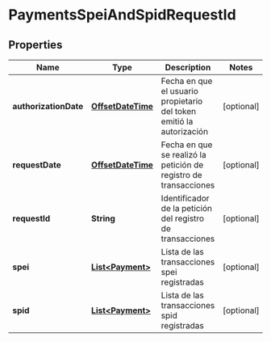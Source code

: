 # PaymentsSpeiAndSpidRequestId

## Properties
Name | Type | Description | Notes
------------ | ------------- | ------------- | -------------
**authorizationDate** | [**OffsetDateTime**](OffsetDateTime.md) | Fecha en que el usuario propietario del token emitió la autorización |  [optional]
**requestDate** | [**OffsetDateTime**](OffsetDateTime.md) | Fecha en que se realizó la petición de registro de transacciones |  [optional]
**requestId** | **String** | Identificador de la petición del registro de transacciones |  [optional]
**spei** | [**List&lt;Payment&gt;**](Payment.md) | Lista de las transacciones spei registradas |  [optional]
**spid** | [**List&lt;Payment&gt;**](Payment.md) | Lista de las transacciones spid registradas |  [optional]
